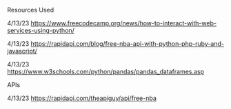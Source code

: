 Resources Used

4/13/23
https://www.freecodecamp.org/news/how-to-interact-with-web-services-using-python/

4/13/23
https://rapidapi.com/blog/free-nba-api-with-python-php-ruby-and-javascript/

4/13/23
https://www.w3schools.com/python/pandas/pandas_dataframes.asp

APIs

4/13/23
https://rapidapi.com/theapiguy/api/free-nba